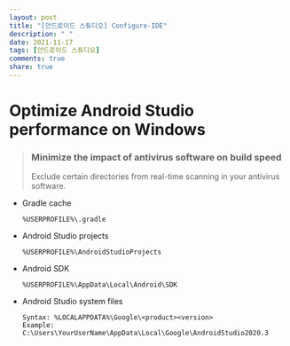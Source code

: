 ```yaml
---
layout: post
title: "[안드로이드 스튜디오] Configure-IDE"
description: " "
date: 2021-11-17
tags: [안드로이드 스튜디오]
comments: true
share: true
---
```



# Optimize Android Studio performance on Windows

> ### Minimize the impact of antivirus software on build speed
>
> Exclude certain directories from real-time scanning in your antivirus software.

+ Gradle cache

  `````
  %USERPROFILE%\.gradle
  `````

+ Android Studio projects

  `````
  %USERPROFILE%\AndroidStudioProjects
  `````

+ Android SDK

  `````
  %USERPROFILE%\AppData\Local\Android\SDK
  `````

+ Android Studio system files

  `````
  Syntax: %LOCALAPPDATA%\Google\<product><version>
  Example: C:\Users\YourUserName\AppData\Local\Google\AndroidStudio2020.3
  `````

  